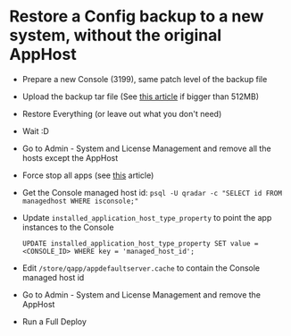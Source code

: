 # Restore a Config backup to a new system, without the original AppHost

- Prepare a new Console (3199), same patch level of the backup file
- Upload the backup tar file (See [this article](https://www.ibm.com/support/pages/qradar-cannot-import-configuration-backups-due-invalid-backup-archive) if bigger than 512MB)
- Restore Everything (or leave out what you don't need)
- Wait :D
- Go to Admin - System and License Management and remove all the hosts except the AppHost
- Force stop all apps (see [this](https://www.ibm.com/support/pages/qradar-changing-status-application-fails-error-application-instance-not-required-state) article)
- Get the Console managed host id: `psql -U qradar -c "SELECT id FROM managedhost WHERE isconsole;"`
- Update `installed_application_host_type_property` to point the app instances to the Console

      UPDATE installed_application_host_type_property SET value = <CONSOLE_ID> WHERE key = 'managed_host_id';
- Edit `/store/qapp/appdefaultserver.cache` to contain the Console managed host id

- Go to Admin - System and License Management and remove the AppHost
- Run a Full Deploy
